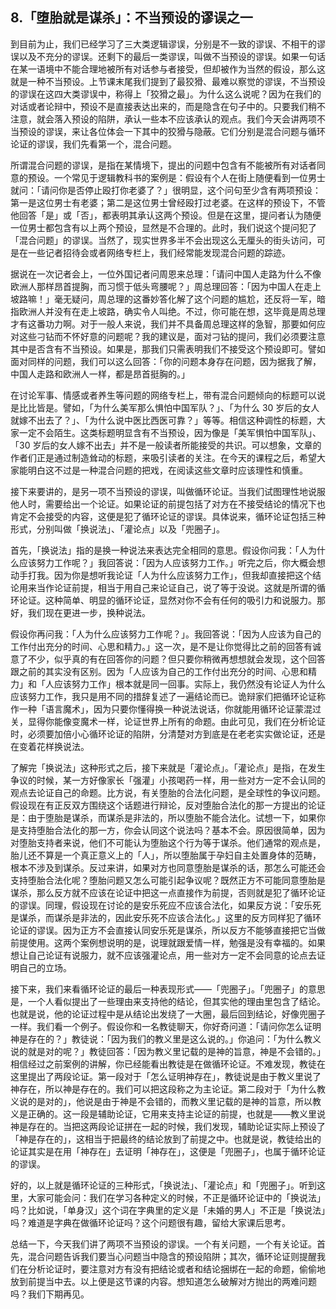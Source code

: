 ## 8.「堕胎就是谋杀」：不当预设的谬误之一
到目前为止，我们已经学习了三大类逻辑谬误，分别是不一致的谬误、不相干的谬误以及不充分的谬误。还剩下的最后一类谬误，叫做不当预设的谬误。如果一句话在某一语境中不能合理地被所有对话参与者接受，但却被作为当然的假设，那么这就是一种不当预设。上节课末尾我们提到了最狡猾、最难以察觉的谬误，不当预设的谬误在这四大类谬误中，称得上「狡猾之最」。为什么这么说呢？因为在我们的对话或者论辩中，预设不是直接表达出来的，而是隐含在句子中的。只要我们稍不注意，就会落入预设的陷阱，承认一些本不应该承认的观点。我们今天会讲两项不当预设的谬误，来让各位体会一下其中的狡猾与隐蔽。它们分别是混合问题与循环论证的谬误，我们先看第一个，混合问题。


所谓混合问题的谬误，是指在某情境下，提出的问题中包含有不能被所有对话者同意的预设。一个常见于逻辑教科书的案例是：假设有个人在街上随便看到一位男士就问：「请问你是否停止殴打你老婆了？」很明显，这个问句至少含有两项预设：第一是这位男士有老婆；第二是这位男士曾经殴打过老婆。在这样的预设下，不管他回答「是」或「否」，都表明其承认这两个预设。但是在这里，提问者认为随便一位男士都包含有以上两个预设，显然是不合理的。此时，我们说这个提问犯了「混合问题」的谬误。当然了，现实世界多半不会出现这么无厘头的街头访问，可是在一些记者招待会或者网络专栏上，我们经常能发现混合问题的踪迹。


据说在一次记者会上，一位外国记者问周恩来总理：「请问中国人走路为什么不像欧洲人那样昂首提胸，而习惯于低头弯腰呢？」周总理回答：「因为中国人在走上坡路嘛！」毫无疑问，周总理的这番妙答化解了这个问题的尴尬，还反将一军，暗指欧洲人并没有在走上坡路，确实令人叫绝。不过，你可能在想，这毕竟是周总理才有这番功力啊。对于一般人来说，我们并不具备周总理这样的急智，那要如何应对这些刁钻而不怀好意的问题呢？我的建议是，面对刁钻的提问，我们必须要注意其中是否含有不当预设。如果是，那我们只需表明我们不接受这个预设即可。譬如面对同样的问题，我们可以这么回答：「你的问题本身存在问题，因为据我了解，中国人走路和欧洲人一样，都是昂首挺胸的。」


在讨论军事、情感或者养生等问题的网络专栏上，带有混合问题倾向的标题可以说是比比皆是。譬如，「为什么美军那么惧怕中国军队？」、「为什么 30 岁后的女人就嫁不出去了？」、「为什么说中医比西医可靠？」等等。相信这种调性的标题，大家一定不会陌生。这类标题明显含有不当预设，因为像是「美军惧怕中国军队」、「30 岁后的女人嫁不出去」并不是一般读者所能接受的共识。可以想象，文章的作者们正是通过制造耸动的标题，来吸引读者的关注。在今天的课程之后，希望大家能明白这不过是一种混合问题的把戏，在阅读这些文章时应该理性和慎重。


接下来要讲的，是另一项不当预设的谬误，叫做循环论证。当我们试图理性地说服他人时，需要给出一个论证。如果论证的前提包括了对方在不接受结论的情况下也肯定不会接受的内容，这便是犯了循环论证的谬误。具体说来，循环论证包括三种形式，分别叫做「换说法」、「灌论点」以及「兜圈子」。


首先，「换说法」指的是换一种说法来表达完全相同的意思。假设你问我：「人为什么应该努力工作呢？」我回答说：「因为人应该努力工作。」听完之后，你大概会想动手打我。因为你是想听我论证「人为什么应该努力工作」，但我却直接把这个结论用来当作论证前提，相当于用自己来论证自己，说了等于没说。这就是所谓的循环论证。这种简单、明显的循环论证，显然对你不会有任何的吸引力和说服力。那好，我们现在更进一步，换种说法。


假设你再问我：「人为什么应该努力工作呢？」。我回答说：「因为人应该为自己的工作付出充分的时间、心思和精力。」这一次，是不是让你觉得比之前的回答有诚意了不少，似乎真的有在回答你的问题？但只要你稍微再想想就会发现，这个回答跟之前的其实没有区别。因为「人应该为自己的工作付出充分的时间、心思和精力」和「人应该努力工作」根本就是同一回事。实际上，我仍然没有论证人为什么应该努力工作，我只是用不同的措辞复述了一遍结论而已。诡辩家们把循环论证称作一种「语言魔术」，因为只要你懂得换一种说法说话，你就能用循环论证蒙混过关，显得你能像变魔术一样，论证世界上所有的命题。由此可见，我们在分析论证时，必须要加倍小心循环论证的陷阱，分清楚对方到底是在老老实实做论证，还是在变着花样换说法。


了解完「换说法」这种形式之后，接下来就是「灌论点」。「灌论点」是指，在发生争议的时候，某一方好像家长「强灌」小孩喝药一样，用一些对方一定不会认同的观点去论证自己的命题。比方说，有关堕胎的合法化问题，是全球性的争议问题。假设现在有正反双方围绕这个话题进行辩论，反对堕胎合法化的那一方提出的论证是：由于堕胎是谋杀，而谋杀是非法的，所以堕胎不能合法化。试想一下，如果你是支持堕胎合法化的那一方，你会认同这个说法吗？基本不会。原因很简单，因为对堕胎支持者来说，他们不可能认为堕胎这个行为等于谋杀。他们通常的观点是，胎儿还不算是一个真正意义上的「人」，所以堕胎属于孕妇自主处置身体的范畴，根本不涉及到谋杀。反过来讲，如果对方也同意堕胎是谋杀的话，那怎么可能还会支持堕胎合法化呢？堕胎问题又怎么可能引起争议呢？既然正方不可能同意堕胎是谋杀，那么反方就不应该在论证中把这一点直接作为前提，否则就是犯了循环论证的谬误。同理，假设现在讨论的是安乐死应不应该合法化，如果反方说：「安乐死是谋杀，而谋杀是非法的，因此安乐死不应该合法化。」这里的反方同样犯了循环论证的谬误。因为正方不会直接认同安乐死是谋杀，所以反方不能够直接把它当做前提使用。这两个案例想说明的是，说理就跟爱情一样，勉强是没有幸福的。如果想让自己论证有说服力，就不应该强灌论点，用一些对方一定不会同意的论点去证明自己的立场。


接下来，我们来看循环论证的最后一种表现形式——「兜圈子」。「兜圈子」的意思是，一个人看似提出了一些理由来支持他的结论，但其实他的理由里包含了结论。也就是说，他的论证过程中是从结论出发绕了一大圈，最后回到结论，好像兜圈子一样。我们看一个例子。假设你和一名教徒聊天，你好奇问道：「请问你怎么证明神是存在的？」教徒说：「因为我们的教义里是这么说的。」你追问：「为什么教义说的就是对的呢？」教徒回答：「因为教义里记载的是神的旨意，神是不会错的。」相信经过之前案例的讲解，你已经能看出教徒是在做循环论证。不难发现，教徒在这里提出了两段论证。第一段对于「怎么证明神存在」，教徒说是由于教义里说了神存在，所以神是存在的。我们可以把这段称之为主论证。第二段对于「为什么教义说的是对的」，他说是由于神是不会错的，而教义里记载的是神的旨意，所以教义是正确的。这一段是辅助论证，它用来支持主论证的前提，也就是——教义里说神是存在的。当把这两段论证拼在一起的时候，我们发现，辅助论证实际上预设了「神是存在的」，这相当于把最终的结论放到了前提之中。也就是说，教徒给出的论证其实是在用「神存在」去证明「神存在」，这便是「兜圈子」，也属于循环论证的谬误。


好的，以上就是循环论证的三种形式，「换说法」、「灌论点」和「兜圈子」。听到这里，大家可能会问：我们在学习各种定义的时候，不正是循环论证中的「换说法」吗？比如说，「单身汉」这个词在字典里的定义是「未婚的男人」不正是「换说法」吗？难道是字典在做循环论证吗？这个问题很有趣，留给大家课后思考。


总结一下，今天我们讲了两项不当预设的谬误。一个有关问题，一个有关论证。首先，混合问题告诉我们要当心问题当中隐含的预设陷阱；其次，循环论证则提醒我们在分析论证时，要注意对方有没有把结论或者和结论捆绑在一起的命题，偷偷地放到前提当中去。以上便是这节课的内容。想知道怎么破解对方抛出的两难问题吗？我们下期再见。

